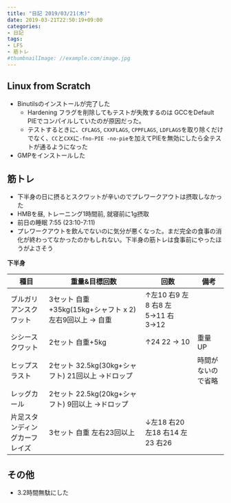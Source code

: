 ```yaml
---
title: "日記 2019/03/21(木)"
date: 2019-03-21T22:50:19+09:00
categories:
- 日記
tags:
- LFS
- 筋トレ
#thumbnailImage: //example.com/image.jpg
---
```


## Linux from Scratch
- Binutilsのインストールが完了した
  - Hardening フラグを削除してもテストが失敗するのは GCCをDefault PIEでコンパイルしていたのが原因だった。
  - テストするときに、`CFLAGS`, `CXXFLAGS`, `CPPFLAGS`, `LDFLAGS`を取り除くだけでなく、`CC`と`CXX`に`-fno-PIE -no-pie`を加えてPIEを無効にしたら全テストが通るようになった
- GMPをインストールした

## 筋トレ
<!--more-->

- 下半身の日に摂るとスクワットが辛いのでプレワークアウトは摂取しなかった
- HMBを昼, トレーニング1時間前, 就寝前に1g摂取
- 前日の睡眠 7:55 (23:10-7:11)
- プレワークアウトを飲んでないのに気分が悪くなった。まだ完全の食事の消化が終わってなかったのかもしれない。下半身の筋トレは食事前にやったほうがよさそう

**下半身**

| 種目                           | 重量&目標回数                                            | 回数                               | 備考               |
|--------------------------------|----------------------------------------------------------|------------------------------------|--------------------|
| ブルガリアンスクワット         | 3セット 自重+35kg(15kg+シャフト x 2) 左右9回以上 → 自重 | ↑左10 右9 左8 右8 左5→11 右3→12 |                    |
| シシースクワット               | 2セット 自重+5kg                                         | ↑24 22 → 10                      | 重量UP             |
| ヒップスラスト                 | 2セット 32.5kg(30kg+シャフト) 21回以上 →ドロップ        |                                    | 時間がないので省略 |
| レッグカール                   | 2セット 22.5kg(20kg+シャフト) 9回以上 →ドロップ         |                                    |                    |
| 片足スタンディングカーフレイズ | 3セット 自重 左右23回以上                                | ↓左18 右20 左18 右14 左23 右26    |                    |

## その他
- 3.2時間無駄にした
